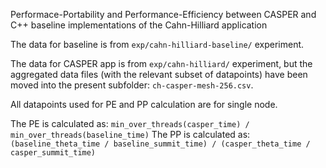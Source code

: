 Performace-Portability and Performance-Efficiency between CASPER and C++
baseline implementations of the Cahn-Hilliard application

The data for baseline is from `exp/cahn-hilliard-baseline/` experiment.

The data for CASPER app is from `exp/cahn-hilliard/` experiment, but the
aggregated data files (with the relevant subset of datapoints) have been moved
into the present subfolder: `ch-casper-mesh-256.csv`.

All datapoints used for PE and PP calculation are for single node.

The PE is calculated as: `min_over_threads(casper_time) / min_over_threads(baseline_time)`
The PP is calculated as: `(baseline_theta_time / baseline_summit_time) / (casper_theta_time / casper_summit_time)`
